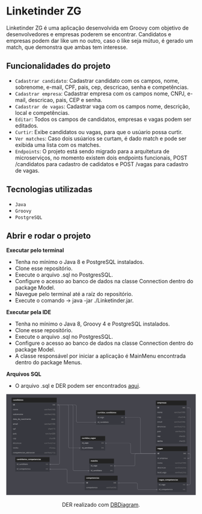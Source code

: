 # Linketinder ZG

Linketinder ZG é uma aplicação desenvolvida em Groovy com objetivo de desenvolvedores e empresas poderem se encontrar.
Candidatos e empresas podem dar like um no outro, caso o like seja mútuo, é gerado um match, que demonstra que ambas tem
interesse.

## Funcionalidades do projeto

- `Cadastrar candidato`: Cadastrar candidato com os campos, nome, sobrenome, e-mail, CPF, pais, cep, descricao, senha e competências.
- `Cadastrar empresa`: Cadastrar empresa com os campos nome, CNPJ, e-mail, descricao, pais, CEP e senha.
- `Cadastrar de vagas`: Cadastrar vaga com os campos nome, descrição, local e competências.
- `Editar`: Todos os campos de candidatos, empresas e vagas podem ser editados.
- `Curtir`: Exibe candidatos ou vagas, para que o usúario possa curtir.
- `Ver matches`: Caso dois usúarios se curtam, é dado match e pode ser exibida uma lista com os matches.
- `Endpoints`: O projeto está sendo migrado para a arquitetura de microserviços, no momento existem dois endpoints funcionais, POST /candidatos para cadastro de cadidatos e POST /vagas para cadastro de vagas.

## Tecnologias utilizadas

- `Java`
- `Groovy`
- `PostgreSQL`


## Abrir e rodar o projeto

**Executar pelo terminal**
- Tenha no mínimo o Java 8 e PostgreSQL instalados.
- Clone esse repositório.
- Execute o arquivo .sql no PostgresSQL.
- Configure o acesso ao banco de dados na classe Connection dentro do package Model.
- Navegue pelo terminal até a raíz do repositório.
- Execute o comando -> java -jar ./Linketinder.jar.

**Executar pela IDE**
- Tenha no mínimo o Java 8, Groovy 4 e PostgreSQL instalados.
- Clone esse repositório.
- Execute o arquivo .sql no PostgresSQL.
- Configure o acesso ao banco de dados na classe Connection dentro do package Model.
- A classe responsável por iniciar a aplicação é MainMenu encontrada dentro do package Menus.

**Arquivos SQL**
- O arquivo .sql e DER podem ser encontrados [aqui](https://github.com/JuniorZanoni/Linketinder/tree/main/banco-de-dados).

<div align="center">
    <img src="https://github.com/JuniorZanoni/Linketinder/blob/main/banco-de-dados/linketinder-DER.png?raw=true" />
    <p align="center">DER realizado com <a href="https://dbdiagram.io/home">DBDiagram</a>.</p>
</div>